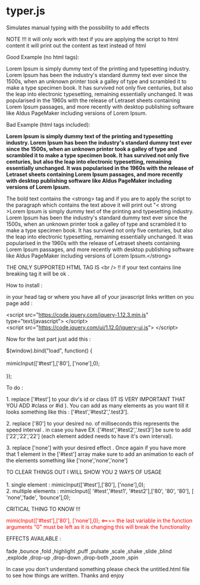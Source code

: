 # typer.js
Simulates manual typing with the possibility to add effects 

NOTE !!! it will only work with text if you are applying the script to html content it will print out the content as text instead of html 

Good Example (no html tags): 
<p>Lorem Ipsum is simply dummy text of the printing and typesetting industry. Lorem Ipsum has been the industry's standard dummy text ever since the 1500s, when an unknown printer took a galley of type and scrambled it to make a type specimen book. It has survived not only five centuries, but also the leap into electronic typesetting, remaining essentially unchanged. It was popularised in the 1960s with the release of Letraset sheets containing Lorem Ipsum passages, and more recently with desktop publishing software like Aldus PageMaker including versions of Lorem Ipsum.</p>

Bad Example (html tags included):

<p><strong>Lorem Ipsum is simply dummy text of the printing and typesetting industry. Lorem Ipsum has been the industry's standard dummy text ever since the 1500s, when an unknown printer took a galley of type and scrambled it to make a type specimen book. It has survived not only five centuries, but also the leap into electronic typesetting, remaining essentially unchanged. It was popularised in the 1960s with the release of Letraset sheets containing Lorem Ipsum passages, and more recently with desktop publishing software like Aldus PageMaker including versions of Lorem Ipsum.</strong> </p>

<p>The bold text contains the &lt;strong&gt; tag and if you are to apply the script to the paragraph which contains the text above it will print out "< strong >Lorem Ipsum is simply dummy text of the printing and typesetting industry. Lorem Ipsum has been the industry's standard dummy text ever since the 1500s, when an unknown printer took a galley of type and scrambled it to make a type specimen book. It has survived not only five centuries, but also the leap into electronic typesetting, remaining essentially unchanged. It was popularised in the 1960s with the release of Letraset sheets containing Lorem Ipsum passages, and more recently with desktop publishing software like Aldus PageMaker including versions of Lorem Ipsum.&lt;/strong&gt; </p>

THE ONLY SUPPORTED HTML TAG IS &lt;br /&gt; !! if your text contains line breaking tag it will be ok .

How to install :

in your head tag or where you have all of your javascript links written on you page add :
<p>


&lt;script src="https://code.jquery.com/jquery-1.12.3.min.js" type="text/javascript"&gt; &lt;/script&gt; 
<br/>&lt;script src="https://code.jquery.com/ui/1.12.0/jquery-ui.js"&gt; &lt;/script&gt;

</p>

Now for the last part just add this :

<p>
$(window).bind("load", function() {
<br/><br/>
mimicInput(['#test'],['80'], ['none'],0);
<br/><br/>
});
</p>

To do :

<p>1. replace ['#test'] to your div's id or class (IT IS VERY IMPORTANT THAT YOU ADD #class or #id ). You can add as many elements as you want till it looks something like this : ['#test','#test2','.test3'].</p>
<p>2. replace ['80'] to your desired no. of milliseconds this represents the speed interval . in case you have EX :['#test','#test2','.test3'] be sure to add ['22','22','22'] (each element added needs to have it's own interval).</p>
<p>3. replace ['none'] with your desired effect . Once again if you have more that 1 element in the ['#test'] array make sure to add an animation to each of the elements something like ['none','none','none'] </p>

<p> TO CLEAR THINGS OUT I WILL SHOW YOU 2 WAYS OF USAGE <br /><br />
1. single element : mimicInput(['#test'],['80'], ['none'],0);<br />
2. multiple elements : mimicInput([ '#test','#test1', '#test2'],['80', '80', '80'], [ 'none','fade', 'bounce'],0);
</p>


CRITICAL THING TO KNOW !!!

<p style="color:red;">
mimicInput(['#test'],['80'], ['none'],0);  <==== the last variable in the function arguments "0" must be left as it is changing this will break the functionality
</p>

<p>EFFECTS AVAILABLE :<br/><br/>
fade ,bounce ,fold ,highlight ,puff ,pulsate ,scale ,shake ,slide ,blind ,explode ,drop-up ,drop-down ,drop-both ,zoom ,spin
</p>

In case you don't understand something please check the untitled.html file to see how things are written. Thanks and enjoy
